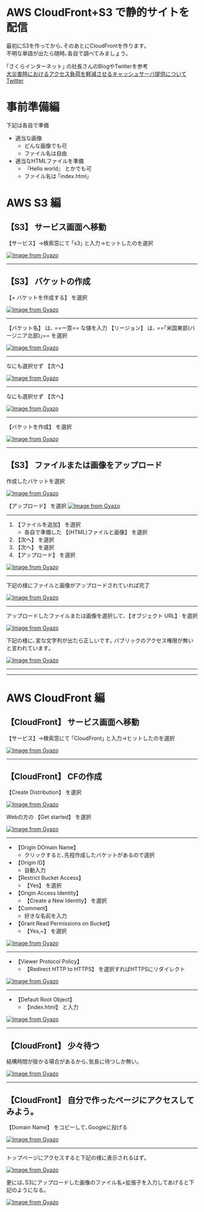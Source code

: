 # AWS CloudFront+S3 で静的サイトを配信

最初にS3を作ってから､そのあとにCloudFrontを作ります｡<br>
不明な単語が出たら随時､各自で調べてみましょう｡

｢さくらインターネット｣ の社長さんのBlogやTwitterを参考<br>
[大災害時におけるアクセス負荷を軽減させるキャッシュサーバ提供について](https://tanaka.sakura.ad.jp/2011/03/cache-cdn-server.html)
[Twitter](https://twitter.com/kunihirotanaka/status/1008496434562265088)

# 事前準備編

下記は各自で準備

- 適当な画像
	- どんな画像でも可
	- ファイル名は自由
- 適当なHTMLファイルを準備
	- 『Hello world』 とかでも可
	- ファイル名は ｢index.html｣

# AWS S3 編

## 【S3】 サービス画面へ移動

【サービス】→検索窓にて ｢s3｣ と入力→ヒットしたのを選択

[![Image from Gyazo](https://i.gyazo.com/5beb230e2973f03880fc8cdb55d589cf.png)](https://gyazo.com/5beb230e2973f03880fc8cdb55d589cf)

---

## 【S3】 バケットの作成

【+ バケットを作成する】 を選択

[![Image from Gyazo](https://i.gyazo.com/7d273a864776bc72a58dd982e870d654.png)](https://gyazo.com/7d273a864776bc72a58dd982e870d654)

---

【バケット名】 は､ ==一意== な値を入力
【リージョン】 は､ ==｢米国東部(バージニア北部)｣== を選択

[![Image from Gyazo](https://i.gyazo.com/fc3adc9b726d0bb8e47f0cf7ecbb6e5c.png)](https://gyazo.com/fc3adc9b726d0bb8e47f0cf7ecbb6e5c)

---

なにも選択せず 【次へ】

[![Image from Gyazo](https://i.gyazo.com/49f6c793513e4ea4afcad52c5bc26a92.png)](https://gyazo.com/49f6c793513e4ea4afcad52c5bc26a92)

---
なにも選択せず 【次へ】

[![Image from Gyazo](https://i.gyazo.com/64956600f353a4de5b04a0eef9a8d9eb.png)](https://gyazo.com/64956600f353a4de5b04a0eef9a8d9eb)

---
【バケットを作成】 を選択

[![Image from Gyazo](https://i.gyazo.com/fc3dd383b8a73ecff55a3f123ab74a3f.png)](https://gyazo.com/fc3dd383b8a73ecff55a3f123ab74a3f)

---

## 【S3】 ファイルまたは画像をアップロード

作成したバケットを選択

[![Image from Gyazo](https://i.gyazo.com/04614d61fd80365f978d24f4240d3b05.png)](https://gyazo.com/04614d61fd80365f978d24f4240d3b05)

【アップロード】 を選択
[![Image from Gyazo](https://i.gyazo.com/2e609454095169db0a993e4bf6ec5a80.png)](https://gyazo.com/2e609454095169db0a993e4bf6ec5a80)

---

1. 【ファイルを追加】 を選択
	- 各自で準備した 【(HTML)ファイルと画像】 を選択
2. 【次へ】 を選択
3. 【次へ】 を選択
4. 【アップロード】 を選択

[![Image from Gyazo](https://i.gyazo.com/1ec76ac19e9a27e66696a091c992d9e2.gif)](https://gyazo.com/1ec76ac19e9a27e66696a091c992d9e2)

---

下記の様にファイルと画像がアップロードされていれば完了

[![Image from Gyazo](https://i.gyazo.com/68687b63a6b4ca9fea8ca5b8298b5553.png)](https://gyazo.com/68687b63a6b4ca9fea8ca5b8298b5553)

---

アップロードしたファイルまたは画像を選択して､【オブジェクト URL】 を選択

[![Image from Gyazo](https://i.gyazo.com/4a62f9274511350e7aa9cd4cd94a1945.png)](https://gyazo.com/4a62f9274511350e7aa9cd4cd94a1945)

下記の様に､変な文字列が出たら正しいです｡
パブリックのアクセス権限が無いと言われています｡

[![Image from Gyazo](https://i.gyazo.com/e0d3cbbbfc5910ec56c9d3732dc7effc.png)](https://gyazo.com/e0d3cbbbfc5910ec56c9d3732dc7effc)

---
---

# AWS CloudFront 編

## 【CloudFront】 サービス画面へ移動

【サービス】→検索窓にて ｢CloudFront｣ と入力→ヒットしたのを選択

[![Image from Gyazo](https://i.gyazo.com/fd1829bebffc0cf34b83cbc921310df3.png)](https://gyazo.com/fd1829bebffc0cf34b83cbc921310df3)

---

## 【CloudFront】 CFの作成

【Create Distribution】 を選択

[![Image from Gyazo](https://i.gyazo.com/e89964a2afd891ecf5d7534dd78315a9.png)](https://gyazo.com/e89964a2afd891ecf5d7534dd78315a9)

Webの方の 【Get started】 を選択

[![Image from Gyazo](https://i.gyazo.com/5cdf6b672c498963b94180df89e860ee.png)](https://gyazo.com/5cdf6b672c498963b94180df89e860ee)

---

- 【Origin DOmain Name】
	- クリックすると､先程作成したバケットがあるので選択
- 【Origin ID】
	- 自動入力
- 【Restrict Bucket Access】
	- 【Yes】 を選択
- 【Origin Access Identity】
	- 【Create a New Identity】 を選択
- 【Comment】
	- 好きな名前を入力
- 【Grant Read Permissions on Bucket】
	- 【Yes,~】 を選択

[![Image from Gyazo](https://i.gyazo.com/8d47d748991dbc7277cd77ce58ca2518.png)](https://gyazo.com/8d47d748991dbc7277cd77ce58ca2518)

---

- 【Viewer Protocol Policy】
	- 【Redirect HTTP to HTTPS】 を選択すればHTTPSにリダイレクト

[![Image from Gyazo](https://i.gyazo.com/64daefe627a22cbe9a71b9d73365b855.png)](https://gyazo.com/64daefe627a22cbe9a71b9d73365b855)

---

- 【Default Root Object】
	- 【index.html】 と入力

[![Image from Gyazo](https://i.gyazo.com/20f535d835d0bc615c546b6b81df53f1.png)](https://gyazo.com/20f535d835d0bc615c546b6b81df53f1)

---

## 【CloudFront】 少々待つ

結構時間が掛かる場合があるから､気長に待つしか無い｡

[![Image from Gyazo](https://i.gyazo.com/be4ed1fd157f1997316adde049a29772.png)](https://gyazo.com/be4ed1fd157f1997316adde049a29772)

---

## 【CloudFront】 自分で作ったページにアクセスしてみよう｡

【Domain Name】 をコピーして､Googleに投げる

[![Image from Gyazo](https://i.gyazo.com/0d315b166819bb561b7ac26b72a891db.png)](https://gyazo.com/0d315b166819bb561b7ac26b72a891db)

---

トップページにアクセスすると下記の様に表示されるはず｡

[![Image from Gyazo](https://i.gyazo.com/65f3534708b4d94a2ebe850fe4d99bb8.png)](https://gyazo.com/65f3534708b4d94a2ebe850fe4d99bb8)

更には､S3にアップロードした画像のファイル名+拡張子を入力してあげると下記のようになる｡

[![Image from Gyazo](https://i.gyazo.com/28c32698fdd4897d4c8527f316e26c11.png)](https://gyazo.com/28c32698fdd4897d4c8527f316e26c11)